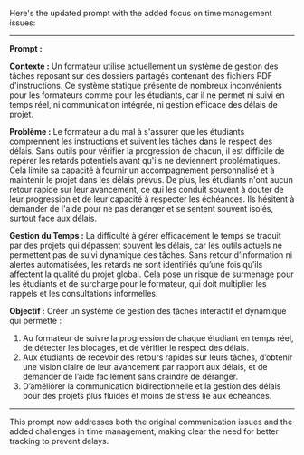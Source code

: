 Here's the updated prompt with the added focus on time management issues:

---

**Prompt :**

**Contexte :**
Un formateur utilise actuellement un système de gestion des tâches reposant sur des dossiers partagés contenant des fichiers PDF d'instructions. Ce système statique présente de nombreux inconvénients pour les formateurs comme pour les étudiants, car il ne permet ni suivi en temps réel, ni communication intégrée, ni gestion efficace des délais de projet.

**Problème :**
Le formateur a du mal à s'assurer que les étudiants comprennent les instructions et suivent les tâches dans le respect des délais. Sans outils pour vérifier la progression de chacun, il est difficile de repérer les retards potentiels avant qu'ils ne deviennent problématiques. Cela limite sa capacité à fournir un accompagnement personnalisé et à maintenir le projet dans les délais prévus. De plus, les étudiants n'ont aucun retour rapide sur leur avancement, ce qui les conduit souvent à douter de leur progression et de leur capacité à respecter les échéances. Ils hésitent à demander de l'aide pour ne pas déranger et se sentent souvent isolés, surtout face aux délais.

**Gestion du Temps :**
La difficulté à gérer efficacement le temps se traduit par des projets qui dépassent souvent les délais, car les outils actuels ne permettent pas de suivi dynamique des tâches. Sans retour d’information ni alertes automatisées, les retards ne sont identifiés qu’une fois qu’ils affectent la qualité du projet global. Cela pose un risque de surmenage pour les étudiants et de surcharge pour le formateur, qui doit multiplier les rappels et les consultations informelles.

**Objectif :**
Créer un système de gestion des tâches interactif et dynamique qui permette :
1. Au formateur de suivre la progression de chaque étudiant en temps réel, de détecter les blocages, et de vérifier le respect des délais.
2. Aux étudiants de recevoir des retours rapides sur leurs tâches, d’obtenir une vision claire de leur avancement par rapport aux délais, et de demander de l’aide facilement sans craindre de déranger.
3. D’améliorer la communication bidirectionnelle et la gestion des délais pour des projets plus fluides et moins de stress lié aux échéances.
---

This prompt now addresses both the original communication issues and the added challenges in time management, making clear the need for better tracking to prevent delays.